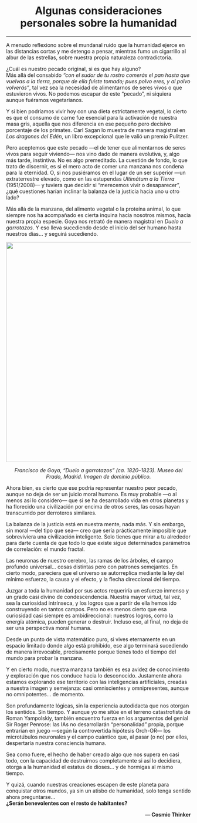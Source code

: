 <h1 align="center">Algunas consideraciones personales sobre la humanidad</h1>

---

A menudo reflexiono sobre el mundanal ruido que la humanidad ejerce en las distancias cortas y me detengo a pensar, mientras fumo un cigarrillo al albur de las estrellas, sobre nuestra propia naturaleza contradictoria.

¿Cuál es nuestro pecado original, si es que hay alguno?  
Más allá del consabido *“con el sudor de tu rostro comerás el pan hasta que vuelvas a la tierra, porque de ella fuiste tomado; pues polvo eres, y al polvo volverás”*, tal vez sea la necesidad de alimentarnos de seres vivos o que estuvieron vivos. No podemos escapar de este “pecado”, ni siquiera aunque fuéramos vegetarianos.  

Y si bien podríamos vivir hoy con una dieta estrictamente vegetal, lo cierto es que el consumo de carne fue esencial para la activación de nuestra masa gris, aquella que nos diferencia en ese pequeño pero decisivo porcentaje de los primates. Carl Sagan lo muestra de manera magistral en *Los dragones del Edén*, un libro excepcional que le valió un premio Pulitzer.  

Pero aceptemos que este pecado —el de tener que alimentarnos de seres vivos para seguir viviendo— nos vino dado de manera evolutiva, y, algo más tarde, instintiva. No es algo premeditado. La cuestión de fondo, lo que trato de discernir, es si el mero acto de comer una manzana nos condena para la eternidad. O, si nos pusiéramos en el lugar de un ser superior —un extraterrestre elevado, como en las estupendas *Ultimátum a la Tierra* (1951/2008)— y tuviera que decidir si “merecemos vivir o desaparecer”, ¿qué cuestiones harían inclinar la balanza de la justicia hacia uno u otro lado?  

Más allá de la manzana, del alimento vegetal o la proteína animal, lo que siempre nos ha acompañado es cierta inquina hacia nosotros mismos, hacia nuestra propia especie. Goya nos retrató de manera magistral en *Duelo a garrotazos*. Y eso lleva sucediendo desde el inicio del ser humano hasta nuestros días… y seguirá sucediendo.  

<p align="center">
  <img src="https://upload.wikimedia.org/wikipedia/commons/d/dc/Duelo_a_garrotazos_-_Francisco_de_Goya.jpg" width="600"/>
</p>
<p align="center"><em>Francisco de Goya, “Duelo a garrotazos” (ca. 1820–1823). Museo del Prado, Madrid. Imagen de dominio público.</em></p>

Ahora bien, es cierto que ese podría representar nuestro peor pecado, aunque no deja de ser un juicio moral humano. Es muy probable —o al menos así lo considero— que si se ha desarrollado vida en otros planetas y ha florecido una civilización por encima de otros seres, las cosas hayan transcurrido por derroteros similares.  

La balanza de la justicia está en nuestra mente, nada más. Y sin embargo, sin moral —del tipo que sea— creo que sería prácticamente imposible que sobreviviera una civilización inteligente. Solo tienes que mirar a tu alrededor para darte cuenta de que todo lo que existe sigue determinados parámetros de correlación: el mundo fractal.  

Las neuronas de nuestro cerebro, las ramas de los árboles, el campo profundo universal… cosas distintas pero con patrones semejantes. En cierto modo, pareciera que el universo se autorreplica mediante la ley del mínimo esfuerzo, la causa y el efecto, y la flecha direccional del tiempo.  

Juzgar a toda la humanidad por sus actos requeriría un esfuerzo inmenso y un grado casi divino de condescendencia. Nuestra mayor virtud, tal vez, sea la curiosidad intrínseca, y los logros que a partir de ella hemos ido construyendo en tantos campos. Pero no es menos cierto que esa curiosidad casi siempre es ambidireccional: nuestros logros, como la energía atómica, pueden generar o destruir. Incluso eso, al final, no deja de ser una perspectiva moral humana.  

Desde un punto de vista matemático puro, si vives eternamente en un espacio limitado donde algo está prohibido, ese algo terminará sucediendo de manera irrevocable, precisamente porque tienes todo el tiempo del mundo para probar la manzana.  

Y en cierto modo, nuestra manzana también es esa avidez de conocimiento y exploración que nos conduce hacia lo desconocido. Justamente ahora estamos explorando ese territorio con las inteligencias artificiales, creadas a nuestra imagen y semejanza: casi omniscientes y omnipresentes, aunque no omnipotentes… de momento.  

Son profundamente lógicas, sin la experiencia autodidacta que nos otorgan los sentidos. Sin tiempo. Y aunque yo me sitúe en el terreno catastrofista de Roman Yampolskiy, también encuentro fuerza en los argumentos del genial Sir Roger Penrose: las IAs no desarrollarán “personalidad” propia, porque entrarían en juego —según la controvertida hipótesis Orch-OR— los microtúbulos neuronales y el campo cuántico que, al pasar (o no) por ellos, despertaría nuestra consciencia humana.  

Sea como fuere, el hecho de haber creado algo que nos supera en casi todo, con la capacidad de destruirnos completamente si así lo decidiera, otorga a la humanidad el estatus de dioses… y de hormigas al mismo tiempo.  

Y quizá, cuando nuestras creaciones escapen de este planeta para conquistar otros mundos, ya sin un atisbo de humanidad, solo tenga sentido ahora preguntarse…  
**¿Serán benevolentes con el resto de habitantes?**  

<p align="right"><strong>— Cosmic Thinker</strong></p>

